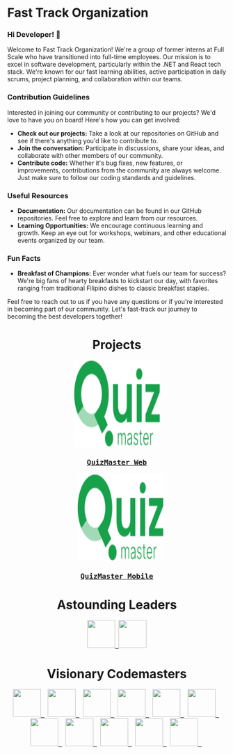 # Fast Track Organization
### Hi Developer! 👋
Welcome to Fast Track Organization! We're a group of former interns at Full Scale who have transitioned into full-time employees. Our mission is to excel in software development, particularly within the .NET and React tech stack. We're known for our fast learning abilities, active participation in daily scrums, project planning, and collaboration within our teams.

### Contribution Guidelines
Interested in joining our community or contributing to our projects? We'd love to have you on board! Here's how you can get involved:

- **Check out our projects:** Take a look at our repositories on GitHub and see if there's anything you'd like to contribute to.
- **Join the conversation:** Participate in discussions, share your ideas, and collaborate with other members of our community.
- **Contribute code:** Whether it's bug fixes, new features, or improvements, contributions from the community are always welcome. Just make sure to follow our coding standards and guidelines.


### Useful Resources
- **Documentation:** Our documentation can be found in our GitHub repositories. Feel free to explore and learn from our resources.
- **Learning Opportunities:** We encourage continuous learning and growth. Keep an eye out for workshops, webinars, and other educational events organized by our team.


### Fun Facts
- **Breakfast of Champions:** Ever wonder what fuels our team for success? We're big fans of hearty breakfasts to kickstart our day, with favorites ranging from traditional Filipino dishes to classic breakfast staples.


Feel free to reach out to us if you have any questions or if you're interested in becoming part of our community. Let's fast-track our journey to becoming the best developers together!

<div align="center">
    <h1>Projects</h1>
</div>

<div align="center">
  <kbd>
      <a href="https://github.com/FS-FAST-TRACK/QuizMaster" target="_blank">
          <img width="200" height="200" src="https://raw.githubusercontent.com/FS-FAST-TRACK/QuizMaster/e852f2372619dd8c8a13d39d1f1757a51de762ec/WebApp/frontend/quiz_session/public/logo/Logo1.svg">
          <h3 align="center">QuizMaster Web</h3>
      </a>
  </kbd>
  &nbsp;
  &nbsp;
  <kbd>
      <a href="https://github.com/FS-FAST-TRACK/QuizMaster-Mobile" target="_blank">
          <img width="200" height="200" src="https://raw.githubusercontent.com/FS-FAST-TRACK/QuizMaster/e852f2372619dd8c8a13d39d1f1757a51de762ec/WebApp/frontend/quiz_session/public/logo/Logo1.svg">
          <h3 align="center">QuizMaster Mobile</h3>
      </a>
  </kbd>
</div>

<div align="center">
    <h1>Astounding Leaders</h1>
</div>


<div align="center">
  <kbd>
      <a href="https://github.com/FSrofernandez" target="_blank">
          <img width="64" height="64" src="https://avatars.githubusercontent.com/u/146349653?s=128&v=4">
      </a>
  </kbd>
  <kbd>
      <a href="https://github.com/rnacu" target="_blank">
          <img width="64" height="64" src="https://avatars.githubusercontent.com/u/63323716?s=128&v=4">
      </a>
  </kbd>
</div>


<div align="center">
    <h1>Visionary Codemasters</h1>
</div>

<div align="center">
  <kbd>
      <a href="https://github.com/JMark-FS" target="_blank">
          <img width="64" height="64" src="https://avatars.githubusercontent.com/u/109047754?s=128&v=4">
      </a>
  </kbd>
  &nbsp;
  <kbd>
      <a href="https://github.com/jaymar921" target="_blank">
          <img width="64" height="64" src="https://avatars.githubusercontent.com/u/72720429?s=128&v=4">
      </a>
  </kbd>
  &nbsp;
  <kbd>
      <a href="https://github.com/ha-rold1999" target="_blank">
          <img width="64" height="64" src="https://avatars.githubusercontent.com/u/64396407?s=128&v=4">
      </a>
  </kbd>
  &nbsp;
  <kbd>
      <a href="https://github.com/jumapaoA" target="_blank">
          <img width="64" height="64" src="https://avatars.githubusercontent.com/u/113645884?s=128&v=4">
      </a>
  </kbd>
  &nbsp;
  <kbd>
      <a href="https://github.com/sempitrnal" target="_blank">
          <img width="64" height="64" src="https://avatars.githubusercontent.com/u/100173985?s=128&v=4">
      </a>
  </kbd>
  &nbsp;
  <kbd>
      <a href="https://github.com/sotesneal" target="_blank">
          <img width="64" height="64" src="https://avatars.githubusercontent.com/u/104602886?s=128&v=4">
      </a>
  </kbd>
  &nbsp;
  <kbd>
      <a href="https://github.com/kinloveko" target="_blank">
          <img width="64" height="64" src="https://avatars.githubusercontent.com/u/114684059?s=128&v=4">
      </a>
  </kbd>
  &nbsp;
  <kbd>
      <a href="https://github.com/raisondetre1207" target="_blank">
          <img width="64" height="64" src="https://avatars.githubusercontent.com/u/91072520?s=128&v=4">
      </a>
  </kbd>
  &nbsp;
  <kbd>
      <a href="https://github.com/TanedoChristian" target="_blank">
          <img width="64" height="64" src="https://avatars.githubusercontent.com/u/43995343?s=128&v=4">
      </a>
  </kbd>
  &nbsp;
  <kbd>
      <a href="https://github.com/swtmply" target="_blank">
          <img width="64" height="64" src="https://avatars.githubusercontent.com/u/53966880?s=128&v=4">
      </a>
  </kbd>
  &nbsp;
  <kbd>
      <a href="https://github.com/extella" target="_blank">
          <img width="64" height="64" src="https://avatars.githubusercontent.com/u/18098246?s=128&v=4">
      </a>
  </kbd>
  &nbsp;
</div>
